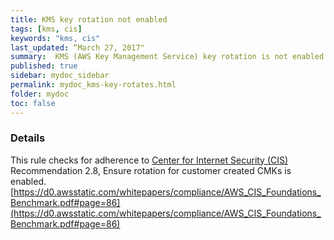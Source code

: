 ```yaml
---
title: KMS key rotation not enabled
tags: [kms, cis]
keywords: "kms, cis"
last_updated: “March 27, 2017"
summary:  KMS (AWS Key Management Service) key rotation is not enabled
published: true
sidebar: mydoc_sidebar
permalink: mydoc_kms-key-rotates.html
folder: mydoc
toc: false
---
```


### Details  
This rule checks for adherence to [Center for Internet Security (CIS)](https://www.cisecurity.org/) Recommendation 2.8, Ensure rotation for customer created CMKs is enabled. [https://d0.awsstatic.com/whitepapers/compliance/AWS_CIS_Foundations_Benchmark.pdf#page=86](https://d0.awsstatic.com/whitepapers/compliance/AWS_CIS_Foundations_Benchmark.pdf#page=86) 
